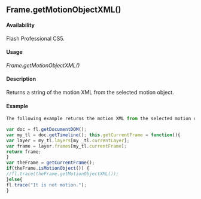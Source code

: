 ## Frame.getMotionObjectXML()

#### Availability

Flash Professional CS5.

#### Usage

*Frame.getMotionObjectXML()*

#### Description

Returns a string of the motion XML from the selected motion object.

#### Example

```javascript
The following example returns the motion XML from the selected motion object.

var doc = fl.getDocumentDOM(); 
var my_tl = doc.getTimeline(); this.getCurrentFrame = function(){
var layer = my_tl.layers[my _tl.currentLayer];
var frame = layer.frames[my_tl.currentFrame]; 
return frame;
}
var theFrame = getCurrentFrame(); 
if(theFrame.isMotionObject()) {
//fl.trace(theFrame.getMotionObjectXML());
}else{
fl.trace("It is not motion.");
}

```